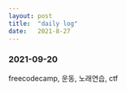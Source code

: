 ```yaml
---
layout: post
title:  "daily log"
date:   2021-8-27 
---
```


### 2021-09-20
freecodecamp, 운동, 노래연습, ctf
